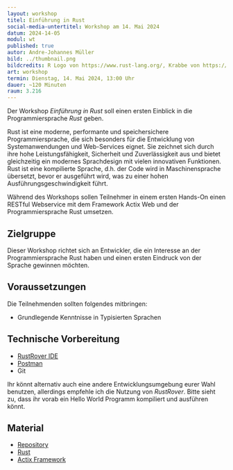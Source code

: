 ```yaml
---
layout: workshop
titel: Einführung in Rust
social-media-untertitel: Workshop am 14. Mai 2024
datum: 2024-14-05
modul: wt
published: true
autor: Andre-Johannes Müller
bild: ../thumbnail.png
bildcredits: R Logo von https://www.rust-lang.org/, Krabbe von https://rustacean.net/
art: workshop
termin: Dienstag, 14. Mai 2024, 13:00 Uhr
dauer: ~120 Minuten
raum: 3.216
---
```


Der Workshop _Einführung in Rust_ soll einen ersten Einblick in die Programmiersprache _Rust_ geben.

Rust ist eine moderne, performante und speichersichere Programmiersprache, die sich besonders für die Entwicklung von Systemanwendungen und Web-Services eignet. Sie zeichnet sich durch ihre hohe Leistungsfähigkeit, Sicherheit und Zuverlässigkeit aus und bietet gleichzeitig ein modernes Sprachdesign mit vielen innovativen Funktionen. Rust ist eine kompilierte Sprache, d.h. der Code wird in Maschinensprache übersetzt, bevor er ausgeführt wird, was zu einer hohen Ausführungsgeschwindigkeit führt.

Während des Workshops sollen Teilnehmer in einem ersten Hands-On einen RESTful Webservice mit dem Framework Actix Web und der Programmiersprache Rust umsetzen.

## Zielgruppe

Dieser Workshop richtet sich an Entwickler, die ein Interesse an der Programmiersprache Rust haben und einen ersten Eindruck von der Sprache gewinnen möchten.

## Voraussetzungen

Die Teilnehmenden sollten folgendes mitbringen:

* Grundlegende Kenntnisse in Typisierten Sprachen 


## Technische Vorbereitung
* [RustRover IDE](https://www.jetbrains.com/de-de/rust/) 
* [Postman](https://www.postman.com/downloads/)
* Git

Ihr könnt alternativ auch eine andere Entwicklungsumgebung eurer Wahl benutzen, allerdings empfehle ich die Nutzung von _RustRover_. Bitte sieht zu, dass ihr vorab ein Hello World Programm kompiliert und ausführen könnt.


## Material

* [Repository](https://github.com/Amueller36/rust-workshop)
* [Rust](https://www.rust-lang.org/)
* [Actix Framework](https://actix.rs/)
